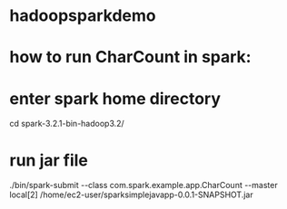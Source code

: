 # hadoopsparkdemo
# how to run CharCount in spark:
# enter spark home directory
cd spark-3.2.1-bin-hadoop3.2/
# run jar file
./bin/spark-submit --class com.spark.example.app.CharCount --master local[2] /home/ec2-user/sparksimplejavapp-0.0.1-SNAPSHOT.jar
